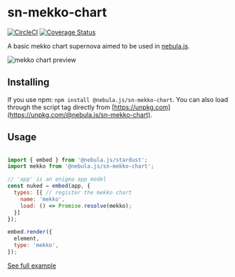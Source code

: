 # sn-mekko-chart

[![CircleCI](https://circleci.com/gh/qlik-oss/sn-mekko-chart.svg?style=shield)](https://circleci.com/gh/qlik-oss/sn-mekko-chart)
[![Coverage Status](https://coveralls.io/repos/github/qlik-oss/sn-mekko-chart/badge.svg)](https://coveralls.io/github/qlik-oss/sn-mekko-chart)

A basic mekko chart supernova aimed to be used in [nebula.js](https://github.com/qlik-oss/nebula.js).

![mekko chart preview](./assets/preview.gif)


## Installing

If you use npm: `npm install @nebula.js/sn-mekko-chart`. You can also load through the script tag directly from [https://unpkg.com](https://unpkg.com/@nebula.js/sn-mekko-chart).

## Usage

```js

import { embed } from '@nebula.js/stardust';
import mekko from '@nebula.js/sn-mekko-chart';

// 'app' is an enigma app model
const nuked = embed(app, {
  types: [{ // register the mekko chart
    name: 'mekko',
    load: () => Promise.resolve(mekko);
  }]
});

embed.render({
  element,
  type: 'mekko',
});
```

[See full example](./example)
